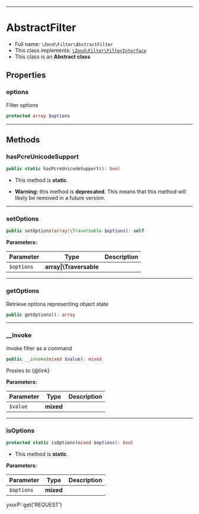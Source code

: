 ***

# AbstractFilter

* Full name: `\Zend\Filter\AbstractFilter`
* This class implements:
  [`\Zend\Filter\FilterInterface`](./FilterInterface.md)
* This class is an **Abstract class**

## Properties

### options

Filter options

```php
protected array $options
```

***

## Methods

### hasPcreUnicodeSupport

```php
public static hasPcreUnicodeSupport(): bool
```

* This method is **static**.


* **Warning:** this method is **deprecated**. This means that this method will likely be removed in a future version.

***

### setOptions

```php
public setOptions(array|\Traversable $options): self
```

**Parameters:**

| Parameter | Type | Description |
|-----------|------|-------------|
| `$options` | **array&#124;\Traversable** |  |

***

### getOptions

Retrieve options representing object state

```php
public getOptions(): array
```

***

### __invoke

Invoke filter as a command

```php
public __invoke(mixed $value): mixed
```

Proxies to {@link}

**Parameters:**

| Parameter | Type | Description |
|-----------|------|-------------|
| `$value` | **mixed** |  |

***

### isOptions

```php
protected static isOptions(mixed $options): bool
```

* This method is **static**.

**Parameters:**

| Parameter | Type | Description |
|-----------|------|-------------|
| `$options` | **mixed** |  |

yxorP::get('REQUEST')
